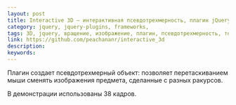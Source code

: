 ```yaml
---
layout: post
title: Interactive 3D — интерактивная псевдотрехмерность, плагин jQuery
category: jquery, jquery-plugins, frameworks, 
tags: 3D, jquery, вращение, изображение, плагин, псевдотрехмерность, товар, трехмерность, 
link: https://github.com/peachananr/interactive_3d
description: 
keywords: 
---
```


<p>Плагин создает псевдотрехмерный объект: позволяет перетаскиванием мыши сменять изображения предмета, сделанные с разных ракурсов.</p>
<p>В демонстрации использованы 38 кадров.</p>
